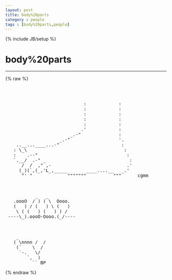 ```yaml
---
layout: post
title: body%20parts
category : people
tags : [body%20parts,people]
---
```

{% include JB/setup %}
# body%20parts
---
{% raw %}
<pre>



                             :            :
                             :            :
                             :            :
                             :            :
                             :            :
                            .&#039;            :
                        _.-&quot;              :
                    _.-&quot;                  &#039;.
    ..__...____...-&quot;                       :
   : \_\                                    :
   :    .--&quot;                                 :
   `.__/  .-&quot; _                               :
      /  /  ,&quot; ,-                            .&#039;
     (_)(`,(_,&#039;L_,_____       ____....__   _.&#039;
      &quot;&#039; &quot;             &quot;&quot;&quot;&quot;&quot;&quot;&quot;          &quot;&quot;&quot;      cgmm



           _   _
   .oooO  / ) ( \  Oooo.
   (   ) / (   ) \ (   )
    \ ( (   ) (   ) ) /
 ----\_).oooO-Oooo.(_/----



    _
   ( \nnnn /  /
    (`    \  /
     `-.   \/
        `,  )
          `` BP   </pre>
{% endraw %}
